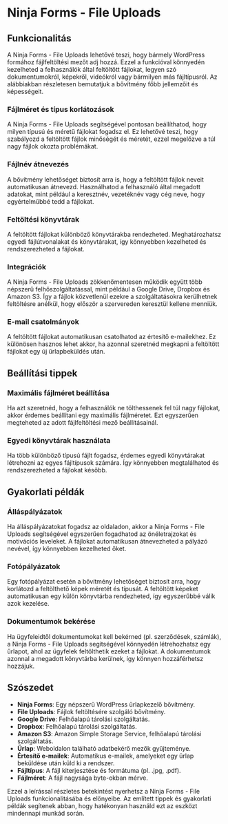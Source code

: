 # Ninja Forms - File Uploads

## Funkcionalitás

A Ninja Forms - File Uploads lehetővé teszi, hogy bármely WordPress formához fájlfeltöltési mezőt adj hozzá. Ezzel a funkcióval könnyedén kezelheted a felhasználók által feltöltött fájlokat, legyen szó dokumentumokról, képekről, videókról vagy bármilyen más fájltípusról. Az alábbiakban részletesen bemutatjuk a bővítmény főbb jellemzőit és képességeit.

### Fájlméret és típus korlátozások

A Ninja Forms - File Uploads segítségével pontosan beállíthatod, hogy milyen típusú és méretű fájlokat fogadsz el. Ez lehetővé teszi, hogy szabályozd a feltöltött fájlok minőségét és méretét, ezzel megelőzve a túl nagy fájlok okozta problémákat.

### Fájlnév átnevezés

A bővítmény lehetőséget biztosít arra is, hogy a feltöltött fájlok neveit automatikusan átnevezd. Használhatod a felhasználó által megadott adatokat, mint például a keresztnév, vezetéknév vagy cég neve, hogy egyértelműbbé tedd a fájlokat.

### Feltöltési könyvtárak

A feltöltött fájlokat különböző könyvtárakba rendezheted. Meghatározhatsz egyedi fájlútvonalakat és könyvtárakat, így könnyebben kezelheted és rendszerezheted a fájlokat.

### Integrációk

A Ninja Forms - File Uploads zökkenőmentesen működik együtt több népszerű felhőszolgáltatással, mint például a Google Drive, Dropbox és Amazon S3. Így a fájlok közvetlenül ezekre a szolgáltatásokra kerülhetnek feltöltésre anélkül, hogy először a szervereden keresztül kellene menniük.

### E-mail csatolmányok

A feltöltött fájlokat automatikusan csatolhatod az értesítő e-mailekhez. Ez különösen hasznos lehet akkor, ha azonnal szeretnéd megkapni a feltöltött fájlokat egy új űrlapbeküldés után.

## Beállítási tippek

### Maximális fájlméret beállítása

Ha azt szeretnéd, hogy a felhasználók ne tölthessenek fel túl nagy fájlokat, akkor érdemes beállítani egy maximális fájlméretet. Ezt egyszerűen megteheted az adott fájlfeltöltési mező beállításainál.

### Egyedi könyvtárak használata

Ha több különböző típusú fájlt fogadsz, érdemes egyedi könyvtárakat létrehozni az egyes fájltípusok számára. Így könnyebben megtalálhatod és rendszerezheted a fájlokat később.

## Gyakorlati példák

### Álláspályázatok

Ha álláspályázatokat fogadsz az oldaladon, akkor a Ninja Forms - File Uploads segítségével egyszerűen fogadhatod az önéletrajzokat és motivációs leveleket. A fájlokat automatikusan átnevezheted a pályázó nevével, így könnyebben kezelheted őket.

### Fotópályázatok

Egy fotópályázat esetén a bővítmény lehetőséget biztosít arra, hogy korlátozd a feltölthető képek méretét és típusát. A feltöltött képeket automatikusan egy külön könyvtárba rendezheted, így egyszerűbbé válik azok kezelése.

### Dokumentumok bekérése

Ha ügyfeleidtől dokumentumokat kell bekérned (pl. szerződések, számlák), a Ninja Forms - File Uploads segítségével könnyedén létrehozhatsz egy űrlapot, ahol az ügyfelek feltölthetik ezeket a fájlokat. A dokumentumok azonnal a megadott könyvtárba kerülnek, így könnyen hozzáférhetsz hozzájuk.

## Szószedet

- **Ninja Forms**: Egy népszerű WordPress űrlapkezelő bővítmény.
- **File Uploads**: Fájlok feltöltésére szolgáló bővítmény.
- **Google Drive**: Felhőalapú tárolási szolgáltatás.
- **Dropbox**: Felhőalapú tárolási szolgáltatás.
- **Amazon S3**: Amazon Simple Storage Service, felhőalapú tárolási szolgáltatás.
- **Űrlap**: Weboldalon található adatbekérő mezők gyűjteménye.
- **Értesítő e-mailek**: Automatikus e-mailek, amelyeket egy űrlap beküldése után küld ki a rendszer.
- **Fájltípus**: A fájl kiterjesztése és formátuma (pl. .jpg, .pdf).
- **Fájlméret**: A fájl nagysága byte-okban mérve.

Ezzel a leírással részletes betekintést nyerhetsz a Ninja Forms - File Uploads funkcionalitásába és előnyeibe. Az említett tippek és gyakorlati példák segítenek abban, hogy hatékonyan használd ezt az eszközt mindennapi munkád során.